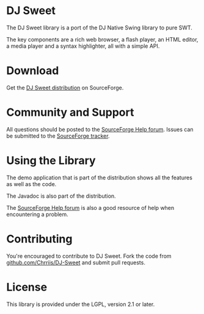 DJ Sweet
========

The DJ Sweet library is a port of the DJ Native Swing library to pure SWT.

The key components are a rich web browser, a flash player, an HTML editor, a media player and a syntax highlighter, all with a simple API.

Download
========

Get the [DJ Sweet distribution](https://sourceforge.net/projects/djproject/files/DJ%20Sweet/) on SourceForge.

Community and Support
=====================

All questions should be posted to the [SourceForge Help forum](https://sourceforge.net/projects/djproject/forums/forum/671154). Issues can be submitted to the [SourceForge tracker](https://sourceforge.net/tracker/?group_id=190690).

Using the Library
=================

The demo application that is part of the distribution shows all the features as well as the code.

The Javadoc is also part of the distribution.

The [SourceForge Help forum](https://sourceforge.net/projects/djproject/forums/forum/671154) is also a good resource of help when encountering a problem.

Contributing 
============

You're encouraged to contribute to DJ Sweet. Fork the code from [github.com/Chrriis/DJ-Sweet](https://github.com/Chrriis/DJ-Sweet) and submit pull requests.

License
=======

This library is provided under the LGPL, version 2.1 or later.
